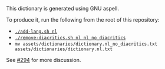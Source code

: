 This dictionary is generated using GNU aspell.

To produce it, run the following from the root of this repository:
 * [`./add-lang.sh nl`](../../add-lang.sh)
 * [`./remove-diacritics.sh nl nl_no_diacritics`](../../remove-diacritics.sh)
 * `mv assets/dictionaries/dictionary.nl_no_diacritics.txt assets/dictionaries/dictionary.nl.txt`

See [#294](https://github.com/lexica/lexica/issues/294) for more discussion.
